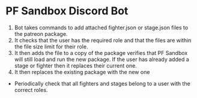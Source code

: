 # PF Sandbox Discord Bot

1.  Bot takes commands to add attached fighter.json or stage.json files to the patreon package.
2.  It checks that the user has the required role and that the files are within the file size limit for their role.
3.  It then adds the file to a copy of the package verifies that PF Sandbox will still load and run the new package.
    If the user has already added a stage or fighter then it replaces their current one.
4.  It then replaces the existing package with the new one

*   Periodically check that all fighters and stages belong to a user with the correct roles.
